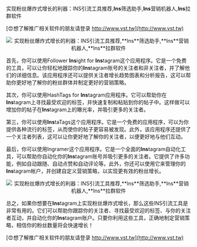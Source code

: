 实现粉丝爆炸式增长的利器：INS引流工具推荐,**Ins**筛选助手,**Ins**营销机器人,**Ins**拉群软件

[😍想了解推广相关软件的朋友请登录 http://www.vst.tw](http://www.vst.tw)

 <center><img src="https://vst.tw/MP4/tuiguang/png/3.png" alt="实现粉丝爆炸式增长的利器：INS引流工具推荐,**Ins**筛选助手,**Ins**营销机器人,**Ins**拉群软件"></center>

首先，你可以使用Follower **Ins**ight for **Ins**tagram这个应用程序。它是一个免费的工具，可以让你轻松地跟踪你的**Ins**tagram账号的关注者和非关注者，并了解他们的详细信息。该应用程序还可以提供关注者增长趋势图表和分析报告，这可以帮助你更好地了解你的粉丝群体并制定更好的营销策略。

其次，你可以使用HashTags for **Ins**tagram应用程序。它可以帮助你在**Ins**tagram上寻找最受欢迎的标签，并快速复制和粘贴到你的帖子中。这样做可以增加你的帖子在**Ins**tagram上的曝光率，并吸引更多的关注者。

第三，你可以使用**Ins**taTags这个应用程序。它是一个免费的应用程序，可以为你提供各种流行的标签，从而使你的帖子更容易被发现。此外，该应用程序还提供了一个关注者列表，这可以让你更好地了解你的关注者，以便更好地与他们互动。

最后，你可以使用Ingramer这个应用程序。它是一个全面的**Ins**tagram自动化工具，可以帮助你自动化你的**Ins**tagram账号并吸引更多的关注者。它提供了许多功能，例如自动跟随、自动点赞和自动评论等。此外，你还可以使用它来管理你的**Ins**tagram帐户，并创建自定义营销策略，以实现更有效的粉丝增长。

 <center><img src="https://vst.tw/MP4/tuiguang/png/6.png" alt="实现粉丝爆炸式增长的利器：INS引流工具推荐,**Ins**筛选助手,**Ins**营销机器人,**Ins**拉群软件"></center>

总之，如果你想要在**Ins**tagram上实现粉丝爆炸式增长，那么这些INS引流工具是非常有用的。它们可以帮助你跟踪你的关注者、寻找最受欢迎的标签、与你的关注者互动，并自动化你的**Ins**tagram账户。只要你利用这些工具，正确地制定营销策略，相信你的粉丝数量将会快速增长！

[😍想了解推广相关软件的朋友请登录 http://www.vst.tw](http://www.vst.tw)



